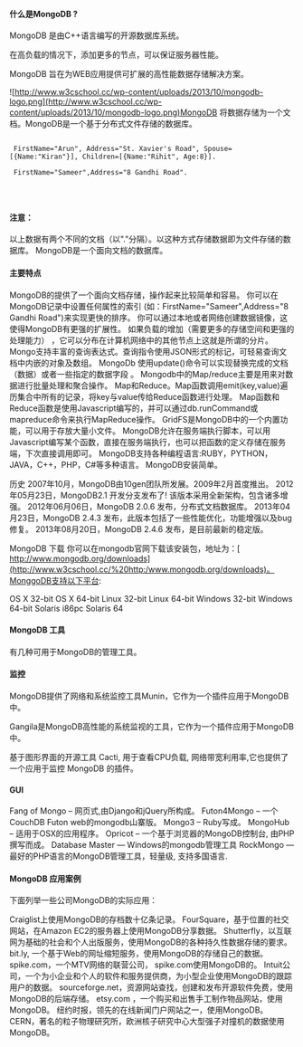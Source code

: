  
#### 什么是MongoDB ?

 MongoDB 是由C++语言编写的开源数据库系统。

 在高负载的情况下，添加更多的节点，可以保证服务器性能。

 MongoDB 旨在为WEB应用提供可扩展的高性能数据存储解决方案。

 ![http://www.w3cschool.cc/wp-content/uploads/2013/10/mongodb-logo.png](http://www.w3cschool.cc/wp-content/uploads/2013/10/mongodb-logo.png)MongoDB 将数据存储为一个文档。MongoDB是一个基于分布式文件存储的数据库。

 
```

 FirstName="Arun", Address="St. Xavier's Road", Spouse=[{Name:"Kiran"}], Children=[{Name:"Rihit", Age:8}]. 

 FirstName="Sameer",Address="8 Gandhi Road". 

 


```
 

#### 注意：

以上数据有两个不同的文档（以"."分隔）。以这种方式存储数据即为文件存储的数据库。 MongoDB是一个面向文档的数据库。

 



#### 主要特点

 
MongoDB的提供了一个面向文档存储，操作起来比较简单和容易。
 你可以在MongoDB记录中设置任何属性的索引 (如：FirstName="Sameer",Address="8 Gandhi Road")来实现更快的排序。
 你可以通过本地或者网络创建数据镜像，这使得MongoDB有更强的扩展性。
 如果负载的增加（需要更多的存储空间和更强的处理能力） ，它可以分布在计算机网络中的其他节点上这就是所谓的分片。
 Mongo支持丰富的查询表达式。查询指令使用JSON形式的标记，可轻易查询文档中内嵌的对象及数组。 
 MongoDb 使用update()命令可以实现替换完成的文档（数据）或者一些指定的数据字段 。
 Mongodb中的Map/reduce主要是用来对数据进行批量处理和聚合操作。
 Map和Reduce。Map函数调用emit(key,value)遍历集合中所有的记录，将key与value传给Reduce函数进行处理。
 Map函数和Reduce函数是使用Javascript编写的，并可以通过db.runCommand或mapreduce命令来执行MapReduce操作。
 GridFS是MongoDB中的一个内置功能，可以用于存放大量小文件。
 MongoDB允许在服务端执行脚本，可以用Javascript编写某个函数，直接在服务端执行，也可以把函数的定义存储在服务端，下次直接调用即可。
 MongoDB支持各种编程语言:RUBY，PYTHON，JAVA，C++，PHP，C#等多种语言。
 MongoDB安装简单。




 历史 2007年10月，MongoDB由10gen团队所发展。2009年2月首度推出。 
2012年05月23日，MongoDB2.1 开发分支发布了! 该版本采用全新架构，包含诸多增强。
 2012年06月06日，MongoDB 2.0.6 发布，分布式文档数据库。
 2013年04月23日，MongoDB 2.4.3 发布，此版本包括了一些性能优化，功能增强以及bug修复。
 2013年08月20日，MongoDB 2.4.6 发布，是目前最新的稳定版。
 


 MongoDB 下载 你可以在mongodb官网下载该安装包，地址为：[ http://www.mongodb.org/downloads](http://www.w3cschool.cc/%20http:/www.mongodb.org/downloads)。MonggoDB支持以下平台:

 
 OS X 32-bit 
 OS X 64-bit 
 Linux 32-bit
 Linux 64-bit
 Windows 32-bit
 Windows 64-bit 
 Solaris i86pc
 Solaris 64 
 




#### MongoDB 工具

 有几种可用于MongoDB的管理工具。

 
#### 监控

 MongoDB提供了网络和系统监控工具Munin，它作为一个插件应用于MongoDB中。

 Gangila是MongoDB高性能的系统监视的工具，它作为一个插件应用于MongoDB中。

 基于图形界面的开源工具 Cacti, 用于查看CPU负载, 网络带宽利用率,它也提供了一个应用于监控 MongoDB 的插件。

 
#### GUI

 
 Fang of Mongo – 网页式,由Django和jQuery所构成。
 Futon4Mongo – 一个CouchDB Futon web的mongodb山寨版。
 Mongo3 – Ruby写成。
 MongoHub – 适用于OSX的应用程序。
 Opricot – 一个基于浏览器的MongoDB控制台, 由PHP撰写而成。
 Database Master — Windows的mongodb管理工具
 RockMongo — 最好的PHP语言的MongoDB管理工具，轻量级, 支持多国语言.
 




#### MongoDB 应用案例

 下面列举一些公司MongoDB的实际应用：

 
Craiglist上使用MongoDB的存档数十亿条记录。
 FourSquare，基于位置的社交网站，在Amazon EC2的服务器上使用MongoDB分享数据。
 Shutterfly，以互联网为基础的社会和个人出版服务，使用MongoDB的各种持久性数据存储的要求。
 bit.ly, 一个基于Web的网址缩短服务，使用MongoDB的存储自己的数据。
 spike.com，一个MTV网络的联营公司， spike.com使用MongoDB的。
 Intuit公司，一个为小企业和个人的软件和服务提供商，为小型企业使用MongoDB的跟踪用户的数据。
 sourceforge.net，资源网站查找，创建和发布开源软件免费，使用MongoDB的后端存储。
 etsy.com ，一个购买和出售手工制作物品网站，使用MongoDB。
 纽约时报，领先的在线新闻门户网站之一，使用MongoDB。
 CERN，著名的粒子物理研究所，欧洲核子研究中心大型强子对撞机的数据使用MongoDB。
 


